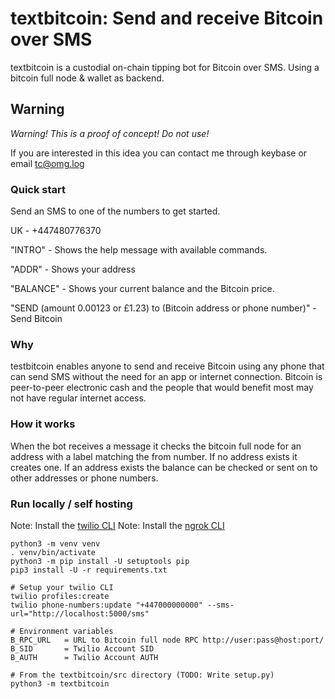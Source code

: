 # textbitcoin: Send and receive Bitcoin over SMS

textbitcoin is a custodial on-chain tipping bot for Bitcoin over SMS.  Using a bitcoin full node & wallet as backend.

## Warning

*Warning! This is a proof of concept! Do not use!*

If you are interested in this idea you can contact me through keybase or email tc@omg.log


### Quick start

Send an SMS to one of the numbers to get started.

UK - +447480776370

"INTRO" - Shows the help message with available commands.

"ADDR" - Shows your address

"BALANCE" - Shows your current balance and the Bitcoin price.

"SEND (amount 0.00123 or £1.23) to (Bitcoin address or phone number)" - Send Bitcoin


### Why

testbitcoin enables anyone to send and receive Bitcoin using any phone that can send SMS without the need for an app or internet connection.  Bitcoin is peer-to-peer electronic cash and the people that would benefit most may not have regular internet access.



### How it works

When the bot receives a message it checks the bitcoin full node for an address with a label matching the from number.  If no address exists it creates one.  If an address exists the balance can be checked or sent on to other addresses or phone numbers.


### Run locally / self hosting

Note: Install the [twilio CLI](https://www.twilio.com/docs/twilio-cli/quickstart)
Note: Install the [ngrok CLI](https://dashboard.ngrok.com/get-started)

```shell
python3 -m venv venv
. venv/bin/activate
python3 -m pip install -U setuptools pip
pip3 install -U -r requirements.txt
```

```shell
# Setup your twilio CLI
twilio profiles:create
twilio phone-numbers:update "+447000000000" --sms-url="http://localhost:5000/sms"
```

```shell
# Environment variables
B_RPC_URL   = URL to Bitcoin full node RPC http://user:pass@host:port/
B_SID       = Twilio Account SID
B_AUTH      = Twilio Account AUTH

# From the textbitcoin/src directory (TODO: Write setup.py)
python3 -m textbitcoin
```
